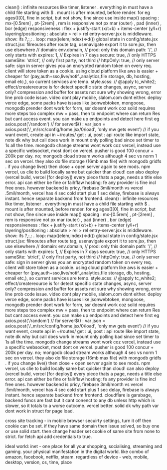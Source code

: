 clean() : infinite resources like timer, listener .
everything in  must have a child file starting with $ .
mount is after mounted, before render.
for eg ages()[0], fine in script, but not show, fine since use inside map()
spacing : mx-[0.5rem] , pt-[2rem] , rem is responsive not px
mar (outer) , pad (inner) , bor (edge)
responsiveness : flex + justify-start (x/t+b) + items-center (y/l+r)
layering/positioning : absolute > rel > rel
entry-server.jsx is middleware.
show: ifs ?,:,: . loop: map((elem,index)=>d())
global state in config/state.jsx
struct.jsx: filreoutes after route tag, usenavigate export it to sore.jsx, then use elsewhere
// domain: env.domain, // prod: only this domain
			path: '/', // only starts with
			expires: 1, // Expires in 7 days
			secure: true, // only HTTPS
			sameSite: 'strict', // only first party, not third
			// httpOnly: true, // only server
safe:
sign in server gives you an encrypted random token on every req.
client will store token as a cookie.
using cloud platform like aws is easier + cheaper for (pay,auth+sso,live/notif.,analytics,file storage, db, hosting, email etc,), so current services are temp.
style.scss: 
// @apply tc_white2;
effect/createreource is for detect specific state changes, async, server only?
compression and buffer for assets 
not sure why showing wrong, error line prob code issue.
video dont play mobile, slalom.com dont either.
deploy verce edge, some packs have issues like jsonwebtoken, mongoose, mongodb
prender dont work for form, ssr doesnt work coz solid requires more steps too complex
mw = pass, then to endpoint where can return Res but cant access event.
you can make up endpoints and detect here first eg axios.post('/random')
// for server$() : var json = axios.post('/_m/src/config/home.jsx/0/load', 'only mw gets event')
// if you want event, create api in ~/routes/
get : ui, post : api
route like import state, note dk why but call does work in mount only
polling bad since set timer to 1s all the time. mongodb change streams wont work coz vercel, instead use a specific websocket, most dont on vercel.
pusher is good 100 concur + 200k per day.
no; mongodb cloud stream works although 4 sec vs norm 1 sec on vercel.
they also do file storage (16mb max file) with mongodb gridfs .
if you change live() then close + open server again to see mods.
npm vercel, us clie to build locally same but quicker than cloud!
can also deploy (vercel build, vercel [for deploy])
every piece thats a page, needs a title else error.
api can either be fine or fail/flaw
hosting: fe any provider is fine incl free ones.
however backend is pricy, firebase 3mil/month vs vercel .5mil/month, 
vercel has 4 sec cold start plus 1 sec delay, firebase is always instant. hence separate backend from frontend.
clean() : infinite resources like timer, listener .
everything in  must have a child file starting with $ .
mount is after mounted, before render.
for eg ages()[0], fine in script, but not show, fine since use inside map()
spacing : mx-[0.5rem] , pt-[2rem] , rem is responsive not px
mar (outer) , pad (inner) , bor (edge)
responsiveness : flex + justify-start (x/t+b) + items-center (y/l+r)
layering/positioning : absolute > rel > rel
entry-server.jsx is middleware.
show: ifs ?,:,: . loop: map((elem,index)=>d())
global state in config/state.jsx
struct.jsx: filreoutes after route tag, usenavigate export it to sore.jsx, then use elsewhere
// domain: env.domain, // prod: only this domain
			path: '/', // only starts with
			expires: 1, // Expires in 7 days
			secure: true, // only HTTPS
			sameSite: 'strict', // only first party, not third
			// httpOnly: true, // only server
safe:
sign in server gives you an encrypted random token on every req.
client will store token as a cookie.
using cloud platform like aws is easier + cheaper for (pay,auth+sso,live/notif.,analytics,file storage, db, hosting, email etc,), so current services are temp.
style.scss: 
// @apply tc_white2;
effect/createreource is for detect specific state changes, async, server only?
compression and buffer for assets 
not sure why showing wrong, error line prob code issue.
video dont play mobile, slalom.com dont either.
deploy verce edge, some packs have issues like jsonwebtoken, mongoose, mongodb
prender dont work for form, ssr doesnt work coz solid requires more steps too complex
mw = pass, then to endpoint where can return Res but cant access event.
you can make up endpoints and detect here first eg axios.post('/random')
// for server$() : var json = axios.post('/_m/src/config/home.jsx/0/load', 'only mw gets event')
// if you want event, create api in ~/routes/
get : ui, post : api
route like import state, note dk why but call does work in mount only
polling bad since set timer to 1s all the time. mongodb change streams wont work coz vercel, instead use a specific websocket, most dont on vercel.
pusher is good 100 concur + 200k per day.
no; mongodb cloud stream works although 4 sec vs norm 1 sec on vercel.
they also do file storage (16mb max file) with mongodb gridfs .
if you change live() then close + open server again to see mods.
npm vercel, us clie to build locally same but quicker than cloud!
can also deploy (vercel build, vercel [for deploy])
every piece thats a page, needs a title else error.
api can either be fine or fail/flaw
hosting: fe any provider is fine incl free ones.
however backend is pricy, firebase 3mil/month vs vercel .5mil/month, 
vercel has 4 sec cold start plus 1 sec delay, firebase is always instant. hence separate backend from frontend.
cloudflare is garabage, backend funcs are fast but it cant conenct to any db 
unless http which is slower, so it totals to a worse outcome. vercel better.
solid dk why path var dont work in struct for page load.

cross site tracking - in mobile browser secuirty settings, turn it off
then cookie can be set. if they have same domain then issue solved, so buy
one or use solid start. then change header set cookie of same site from none to strict. for fetch api add credentials to true.

ideal world:
inet - one place for all your shopping, socialising, streaming and gaming.
your physical manifestation in the digital world.
like combo of amazon, facebook, netflix, steam.
regardless of device - web, mobile, desktop, version, os, time, place